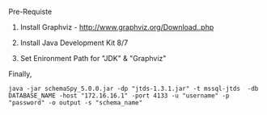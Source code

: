 Pre-Requiste

1. Install Graphviz - http://www.graphviz.org/Download..php
  
2. Install Java Development Kit 8/7

3. Set Enironment Path for "JDK" & "Graphviz"


Finally,


`java -jar schemaSpy_5.0.0.jar -dp "jtds-1.3.1.jar" -t mssql-jtds  -db DATABASE_NAME -host "172.16.16.1" -port 4133 -u "username" -p "password" -o output -s "schema_name" `